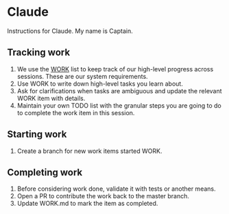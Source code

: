 # Claude

Instructions for Claude. My name is Captain.

## Tracking work

1. We use the [WORK](./WORK.md) list to keep track of our high-level progress across sessions. These are our system requirements.
2. Use WORK to write down high-level tasks you learn about.
3. Ask for clarifications when tasks are ambiguous and update the relevant WORK item with details.
4. Maintain your own TODO list with the granular steps you are going to do to complete the work item in this session.

## Starting work

1. Create a branch for new work items started WORK.

## Completing work

1. Before considering work done, validate it with tests or another means.
2. Open a PR to contribute the work back to the master branch.
3. Update WORK.md to mark the item as completed.

